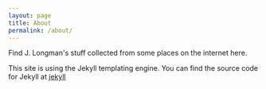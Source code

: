 ```yaml
---
layout: page
title: About
permalink: /about/
---
```


Find J. Longman's stuff collected from some places on the internet here.

This site is using the Jekyll templating engine.  You can find the source code for Jekyll at
[jekyll](https://github.com/jekyll/jekyll)
